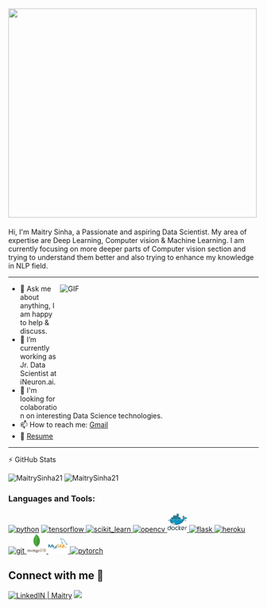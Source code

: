 ###        <img src="https://media.giphy.com/media/EacR87xBJE8wiF94pe/giphy.gif" width="500px" height="420px">

Hi,
    I'm Maitry Sinha, a Passionate and aspiring Data Scientist. My area of expertise are Deep Learning, Computer vision & Machine Learning. I am currently focusing on more       deeper parts of Computer vision section and trying to understand them better and also trying to enhance my knowledge in NLP field.


---
  
  <img align="right" alt="GIF" src="https://media.giphy.com/media/IhFQgDRbzBcsuXTimp/giphy.gif" width="400" height="250" />

   - 💬 Ask me about anything, I am happy to help & discuss.
   - 🔭 I’m currently working as Jr. Data Scientist at iNeuron.ai.
   - 👯 I'm looking for colaboration on interesting Data Science technologies. 
   - 📫 How to reach me: [Gmail](mailto:sinhamaitry6@gmail.com)
   - 📝 [Resume]()

---



:zap: GitHub Stats

<p float="left">
  <img src="https://github-readme-streak-stats.herokuapp.com/?user=MaitrySinha21&show_icons=true&theme=gotham" alt="MaitrySinha21" width="300" />
 <img src="https://github-readme-stats.vercel.app/api?username=MaitrySinha21&show_icons=true&theme=gotham" alt="MaitrySinha21" width="300" />
</p>  


<h3 align="left">Languages and Tools:</h3>

<a href="https://www.python.org" target="_blank"> <img src = "https://www.vectorlogo.zone/logos/python/python-icon.svg" alt="python" width="40" height="40"/></a>
<a href="https://www.tensorflow.org" target="_blank"> <img src="https://www.vectorlogo.zone/logos/tensorflow/tensorflow-icon.svg" alt="tensorflow" width="40" height="40"/> </a> 
<a href="https://scikit-learn.org/" target="_blank"> <img src="https://upload.wikimedia.org/wikipedia/commons/0/05/Scikit_learn_logo_small.svg" alt="scikit_learn" width="40" height="40"/> </a> 
<a href="https://opencv.org/" target="_blank"> <img src="https://www.vectorlogo.zone/logos/opencv/opencv-icon.svg" alt="opencv" width="40" height="40"/> </a>
<a href="https://www.docker.com/" target="_blank"><img src="https://raw.githubusercontent.com/devicons/devicon/master/icons/docker/docker-original-wordmark.svg" alt="docker" width="40" height="40"/> </a> 
<a href="https://flask.palletsprojects.com/" target="_blank"> <img src="https://www.vectorlogo.zone/logos/pocoo_flask/pocoo_flask-icon.svg" alt="flask" width="40" height="40"/> </a> 
<a href="https://www.heroku.com/" target="_blank"><img src="https://www.vectorlogo.zone/logos/heroku/heroku-icon.svg" alt="heroku" width="40" height="40"/> </a>
<a href="https://git-scm.com/" target="_blank"> <img src="https://www.vectorlogo.zone/logos/git-scm/git-scm-icon.svg" alt="git" width="40" height="40"/> </a> <a href="https://www.linux.org/" target="_blank"> </a> 
<a href="https://www.mongodb.com/" target="_blank"> <img src="https://raw.githubusercontent.com/devicons/devicon/master/icons/mongodb/mongodb-original-wordmark.svg" alt="mongodb" width="40" height="40"/> </a> 
<a href="https://www.mysql.com/" target="_blank"> <img src="https://raw.githubusercontent.com/devicons/devicon/master/icons/mysql/mysql-original-wordmark.svg" alt="mysql" width="40" height="40"/> </a> 
<a href="https://pytorch.org/" target="_blank"> <img src="https://www.vectorlogo.zone/logos/pytorch/pytorch-icon.svg" alt="pytorch" width="40" height="40"/> </a>


## Connect with me 🤝
<a href="https://www.linkedin.com/in/maitry-sinha-2387551b8/"> <img src="https://raw.githubusercontent.com/peterthehan/peterthehan/master/assets/linkedin.svg" alt="LinkedIN | Maitry" width="22px"/></a>
![](https://visitor-badge.glitch.me/badge?page_id=MaitrySinha21.MaitrySinha1)



